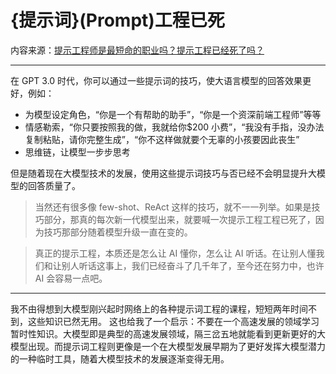 # {提示词}(Prompt)工程已死

内容来源：[提示工程师是最短命的职业吗？提示工程已经死了吗？](https://baoyu.io/blog/prompt-engineering/is-prompt-engineering-dead)

- - -

在 GPT 3.0 时代，你可以通过一些提示词的技巧，使大语言模型的回答效果更好，例如：
- 为模型设定角色，“你是一个有帮助的助手”，“你是一个资深前端工程师”等等
- 情感勒索，“你只要按照我的做，我就给你$200 小费”，“我没有手指，没办法复制粘贴，请你完整生成”，“你不这样做就要个无辜的小孩要因此丧生”
- 思维链，让模型一步步思考

但是随着现在大模型技术的发展，使用这些提示词技巧与否已经不会明显提升大模型的回答质量了。

> 当然还有很多像 few-shot、ReAct 这样的技巧，就不一一列举。如果是技巧部分，那真的每次新一代模型出来，就要喊一次提示工程工程已死了，因为技巧那部分随着模型升级一直在变的。

> 真正的提示工程，本质还是怎么让 AI 懂你，怎么让 AI 听话。在让别人懂我们和让别人听话这事上，我们已经奋斗了几千年了，至今还在努力中，也许 AI 会容易一点吧。

- - -

我不由得想到大模型刚兴起时网络上的各种提示词工程的课程，短短两年时间不到，这些知识已然无用。
这也给我了一个启示：不要在一个高速发展的领域学习暂时性知识。大模型即是典型的高速发展领域，隔三岔五地就能看到更新更好的大模型出现。而提示词工程则更像是一个在大模型发展早期为了更好发挥大模型潜力的一种临时工具，随着大模型技术的发展逐渐变得无用。
